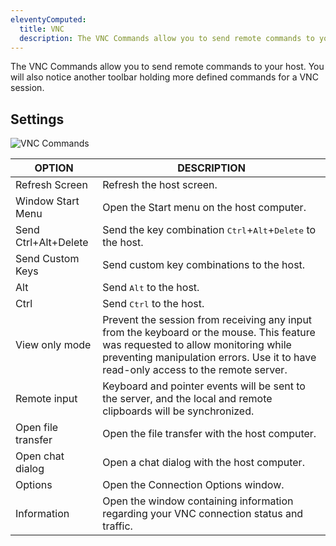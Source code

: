 ```yaml
---
eleventyComputed:
  title: VNC
  description: The VNC Commands allow you to send remote commands to your host. You will also notice another toolbar holding more defined commands for a VNC session. 
---
```

The VNC Commands allow you to send remote commands to your host. You will also notice another toolbar holding more defined commands for a VNC session. 

## Settings 

![VNC Commands](https://webdevolutions.azureedge.net/docs/en/rdm/windows/clip11290.png) 

| OPTION            | DESCRIPTION                                                           |
|-------------------|-----------------------------------------------------------------------|
| Refresh Screen       | Refresh the host screen.                                                                                     |
| Window Start Menu    | Open the Start menu on the host computer.                                                                                   |
| Send Ctrl+Alt+Delete | Send the key combination <kbd>Ctrl</kbd>+<kbd>Alt</kbd>+<kbd>Delete</kbd> to the host.                                            |
| Send Custom Keys     | Send custom key combinations to the host.                                                                                        |
| Alt                  | Send <kbd>Alt</kbd> to the host.                                                                                        |
| Ctrl                 | Send <kbd>Ctrl</kbd> to the host.                                                                                        |   
| View only mode       | Prevent the session from receiving any input from the keyboard or the mouse. This feature was requested to allow monitoring while preventing manipulation errors. Use it to have read-only access to the remote server.                                                                                      |
| Remote input         | Keyboard and pointer events will be sent to the server, and the local and remote clipboards will be synchronized.                 |
| Open file transfer   | Open the file transfer with the host computer.                                                                                     |
| Open chat dialog     | Open a chat dialog with the host computer.                                                                                     |
| Options              | Open the Connection Options window.                                                                                       |
| Information          | Open the window containing information regarding your VNC connection status and traffic.                                          

